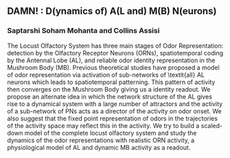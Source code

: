 ## DAMN! : D(ynamics of) A(L and) M(B) N(eurons)
### Saptarshi Soham Mohanta and Collins Assisi

The Locust Olfactory System has three main stages of Odor Representation: detection by the Olfactory Receptor Neurons (ORNs), spatiotemporal coding by the Antennal Lobe (AL), and reliable odor identity representation in the Mushroom Body (MB). Previous theoretical studies have proposed a model of odor representation via activation of sub-networks of \textit{all} AL neurons which leads to spatiotemporal patterning. This pattern of activity then converges on the Mushroom Body giving us a identity readout. We propose an alternate idea in which the network structure of the AL gives rise to a dynamical system with a large number of attractors and the activity of a sub-network of PNs acts as a director of the activity on odor onset. We also suggest that the fixed point representation of odors in the trajectories of the activity space may reflect this in the activity. We try to build a scaled-down model of the complete locust olfactory system and study the dynamics of the odor representations with realistic ORN activity, a physiological model of AL and dynamic MB activity as a readout. 
